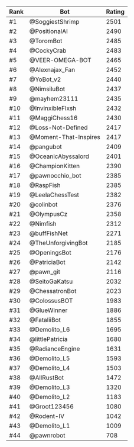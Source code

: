 Rank|Bot|Rating
---|---|---
#1|@SoggiestShrimp|2501
#2|@PositionalAI|2490
#3|@ToromBot|2485
#4|@CockyCrab|2483
#5|@VEER-OMEGA-BOT|2465
#6|@Alexnajax_Fan|2452
#7|@YoBot_v2|2440
#8|@NimsiluBot|2437
#9|@mayhem23111|2435
#10|@InvinxibleFlxsh|2432
#11|@MaggiChess16|2430
#12|@Loss-Not-Defined|2417
#13|@Moment-That-Inspires|2417
#14|@pangubot|2409
#15|@OceanicAbyssalord|2401
#16|@ChampionKitten|2390
#17|@pawnocchio_bot|2385
#18|@RaspFish|2385
#19|@LeelaChessTest|2382
#20|@colinbot|2376
#21|@OlympusCz|2358
#22|@Nimfish|2312
#23|@buffFishNet|2271
#24|@TheUnforgivingBot|2185
#25|@OpeningsBot|2176
#26|@PatriciaBot|2142
#27|@pawn_git|2116
#28|@SeitoGaKatsu|2032
#29|@ChessatronBot|2023
#30|@ColossusBOT|1983
#31|@GlueWinner|1886
#32|@FataliiBot|1855
#33|@Demolito_L6|1695
#34|@littlePatricia|1680
#35|@RadianceEngine|1631
#36|@Demolito_L5|1593
#37|@Demolito_L4|1503
#38|@AllRustBot|1472
#39|@Demolito_L3|1320
#40|@Demolito_L2|1183
#41|@Groot123456|1080
#42|@Rodent-IV|1042
#43|@Demolito_L1|1009
#44|@pawnrobot|708

